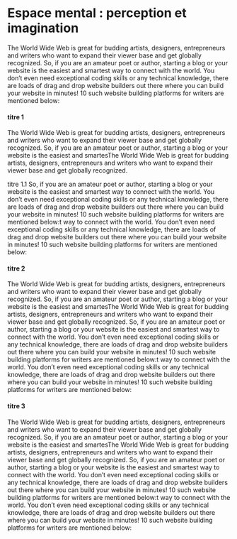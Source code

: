# Espace mental : perception et imagination

The World Wide Web is great for budding artists, designers, entrepreneurs and writers who want to expand their viewer base and get globally recognized. So, if you are an amateur poet or author, starting a blog or your website is the easiest and smartest way to connect with the world. You don’t even need exceptional coding skills or any technical knowledge, there are loads of drag and drop website builders out there where you can build your website in minutes! 10 such website building platforms for writers are mentioned below:

#### titre 1

The World Wide Web is great for budding artists, designers, entrepreneurs and writers who want to expand their viewer base and get globally recognized. So, if you are an amateur poet or author, starting a blog or your website is the easiest and smartesThe World Wide Web is great for budding artists, designers, entrepreneurs and writers who want to expand their viewer base and get globally recognized.

titre 1.1 So, if you are an amateur poet or author, starting a blog or your website is the easiest and smartest way to connect with the world. You don’t even need exceptional coding skills or any technical knowledge, there are loads of drag and drop website builders out there where you can build your website in minutes! 10 such website building platforms for writers are mentioned below:t way to connect with the world. You don’t even need exceptional coding skills or any technical knowledge, there are loads of drag and drop website builders out there where you can build your website in minutes! 10 such website building platforms for writers are mentioned below:

#### titre 2

The World Wide Web is great for budding artists, designers, entrepreneurs and writers who want to expand their viewer base and get globally recognized. So, if you are an amateur poet or author, starting a blog or your website is the easiest and smartesThe World Wide Web is great for budding artists, designers, entrepreneurs and writers who want to expand their viewer base and get globally recognized. So, if you are an amateur poet or author, starting a blog or your website is the easiest and smartest way to connect with the world. You don’t even need exceptional coding skills or any technical knowledge, there are loads of drag and drop website builders out there where you can build your website in minutes! 10 such website building platforms for writers are mentioned below:t way to connect with the world. You don’t even need exceptional coding skills or any technical knowledge, there are loads of drag and drop website builders out there where you can build your website in minutes! 10 such website building platforms for writers are mentioned below:

#### titre 3

The World Wide Web is great for budding artists, designers, entrepreneurs and writers who want to expand their viewer base and get globally recognized. So, if you are an amateur poet or author, starting a blog or your website is the easiest and smartesThe World Wide Web is great for budding artists, designers, entrepreneurs and writers who want to expand their viewer base and get globally recognized. So, if you are an amateur poet or author, starting a blog or your website is the easiest and smartest way to connect with the world. You don’t even need exceptional coding skills or any technical knowledge, there are loads of drag and drop website builders out there where you can build your website in minutes! 10 such website building platforms for writers are mentioned below:t way to connect with the world. You don’t even need exceptional coding skills or any technical knowledge, there are loads of drag and drop website builders out there where you can build your website in minutes! 10 such website building platforms for writers are mentioned below:
